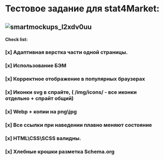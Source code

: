 # Тестовое задание для stat4Market:
## ![smartmockups_l2xdv0uu](https://user-images.githubusercontent.com/96477650/167300756-6a6daf27-a5a7-42f2-80db-18400c4d5c78.jpg)

#### Check list:
### [x] Адаптивная верстка части одной страницы.
### [x] Использование БЭМ
### [x] Корректное отображение в популярных браузерах
### [x] Иконки svg в спрайте, ( /img/icons/ - все иконки отдельно + спрайт общий)
### [x] Webp + копии на png\jpg
### [x] Все ссылки при наведении плавно меняют состояние
### [x] HTML\CSS\SCSS валидны.
### [x] Хлебные крошки разметка Schema.org
